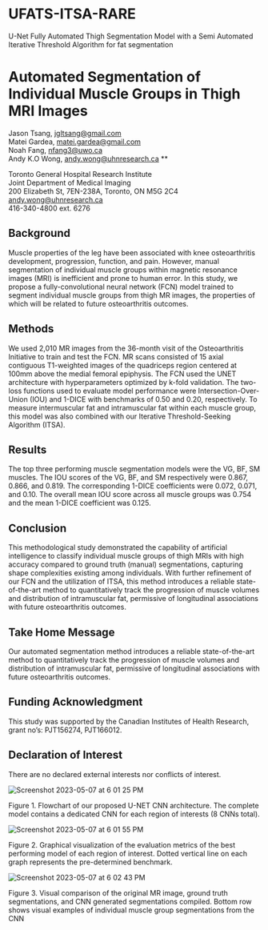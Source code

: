 # UFATS-ITSA-RARE
U-Net Fully Automated Thigh Segmentation Model with a Semi Automated Iterative Threshold Algorithm for fat segmentation
# Automated Segmentation of Individual Muscle Groups in Thigh MRI Images

Jason Tsang, jgltsang@gmail.com<br />
Matei Gardea, matei.gardea@gmail.com<br />
Noah Fang, nfang3@uwo.ca<br />
Andy K.O Wong, andy.wong@uhnresearch.ca **<br />

Toronto General Hospital Research Institute <br />
Joint Department of Medical Imaging <br />
200 Elizabeth St, 7EN-238A, Toronto, ON M5G 2C4 andy.wong@uhnresearch.ca <br />
416-340-4800 ext. 6276 <br />

## Background

Muscle properties of the leg have been associated with knee osteoarthritis development, progression, function, and pain. However, manual segmentation of individual muscle groups within magnetic resonance images (MRI) is inefficient and prone to human error. In this study, we propose a fully-convolutional neural network (FCN) model trained to segment individual muscle groups from thigh MR images, the properties of which will be related to future osteoarthritis outcomes.

## Methods

We used 2,010 MR images from the 36-month visit of the Osteoarthritis Initiative to train and test the FCN. MR scans consisted of 15 axial contiguous T1-weighted images of the quadriceps region centered at 100mm above the medial femoral epiphysis. The FCN used the UNET architecture with hyperparameters optimized by k-fold validation. The two-loss functions used to evaluate model performance were Intersection-Over-Union (IOU) and 1-DICE with benchmarks of 0.50 and 0.20, respectively. To measure intermuscular fat and intramuscular fat within each muscle group, this model was also combined with our Iterative Threshold-Seeking Algorithm (ITSA).

## Results

The top three performing muscle segmentation models were the VG, BF, SM muscles. The IOU scores of the VG, BF, and SM respectively were 0.867, 0.866, and 0.819. The corresponding 1-DICE coefficients were 0.072, 0.071, and 0.10. The overall mean IOU score across all muscle groups was 0.754 and the mean 1-DICE coefficient was 0.125.

## Conclusion

This methodological study demonstrated the capability of artificial intelligence to classify individual muscle groups of thigh MRIs with high accuracy compared to ground truth (manual) segmentations, capturing shape complexities existing among individuals. With further refinement of our FCN and the utilization of ITSA, this method introduces a reliable state-of-the-art method to quantitatively track the progression of muscle volumes and distribution of intramuscular fat, permissive of longitudinal associations with future osteoarthritis outcomes.

## Take Home Message

Our automated segmentation method introduces a reliable state-of-the-art method to quantitatively track the progression of muscle volumes and distribution of intramuscular fat, permissive of longitudinal associations with future osteoarthritis outcomes.

## Funding Acknowledgment

This study was supported by the Canadian Institutes of Health Research, grant no’s: PJT156274, PJT166012.

## Declaration of Interest

There are no declared external interests nor conflicts of interest.

![Screenshot 2023-05-07 at 6 01 25 PM](https://user-images.githubusercontent.com/110850048/236704595-71456e12-bdfd-4a12-9862-4312b53837e5.png)

Figure 1. Flowchart of our proposed U-NET CNN architecture. The complete model contains a dedicated CNN for each region of interests (8 CNNs total).

![Screenshot 2023-05-07 at 6 01 55 PM](https://user-images.githubusercontent.com/110850048/236704609-4f3a1e35-7386-4cce-bb4e-1d2b18fa5a93.png)

Figure 2. Graphical visualization of the evaluation metrics of the best performing model of each region of interest. Dotted vertical line on each graph represents the pre-determined benchmark.

![Screenshot 2023-05-07 at 6 02 43 PM](https://user-images.githubusercontent.com/110850048/236704636-aca600e3-d3af-419c-9512-8437ac0c2c99.png)

Figure 3. Visual comparison of the original MR image, ground truth segmentations, and CNN generated segmentations compiled. Bottom row shows visual examples of individual muscle group segmentations from the CNN

